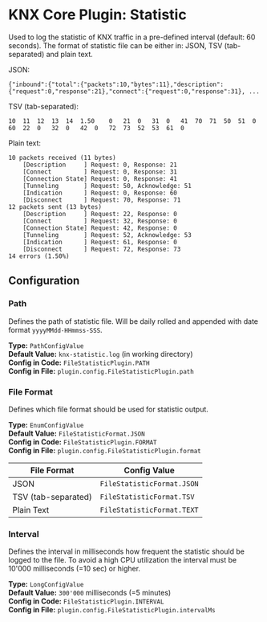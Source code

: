 # KNX Core Plugin: Statistic

Used to log the statistic of KNX traffic in a pre-defined interval (default: 60 seconds).
The format of statistic file can be either in: JSON, TSV (tab-separated) and plain text.

JSON:
```
{"inbound":{"total":{"packets":10,"bytes":11},"description":{"request":0,"response":21},"connect":{"request":0,"response":31}, ... 
```

TSV (tab-separated):
```
10	11	12	13	14	1.50	0	21	0	31	0	41	70	71	50	51	0	60	22	0	32	0	42	0	72	73	52	53	61	0
```

Plain text:
```
10 packets received (11 bytes)
	[Description     ] Request: 0, Response: 21
	[Connect         ] Request: 0, Response: 31
	[Connection State] Request: 0, Response: 41
	[Tunneling       ] Request: 50, Acknowledge: 51
	[Indication      ] Request: 0, Response: 60
	[Disconnect      ] Request: 70, Response: 71
12 packets sent (13 bytes)
	[Description     ] Request: 22, Response: 0
	[Connect         ] Request: 32, Response: 0
	[Connection State] Request: 42, Response: 0
	[Tunneling       ] Request: 52, Acknowledge: 53
	[Indication      ] Request: 61, Response: 0
	[Disconnect      ] Request: 72, Response: 73
14 errors (1.50%)
```

## Configuration

### Path

Defines the path of statistic file. Will be daily rolled and appended with date format `yyyyMMdd-HHmmss-SSS`.

**Type:** `PathConfigValue` \
**Default Value:** `knx-statistic.log` (in working directory) \
**Config in Code:** `FileStatisticPlugin.PATH`  \
**Config in File:** `plugin.config.FileStatisticPlugin.path`

### File Format

Defines which file format should be used for statistic output.

**Type:** `EnumConfigValue` \
**Default Value:** `FileStatisticFormat.JSON` \
**Config in Code:** `FileStatisticPlugin.FORMAT` \
**Config in File:** `plugin.config.FileStatisticPlugin.format`

| File Format | Config Value |
| --- | --- |
| JSON | `FileStatisticFormat.JSON` |
| TSV (tab-separated) | `FileStatisticFormat.TSV` |
| Plain Text | `FileStatisticFormat.TEXT` |

### Interval

Defines the interval in milliseconds how frequent the statistic should be 
logged to the file. To avoid a high CPU utilization the interval must be
10'000 milliseconds (=10 sec) or higher.

**Type:** `LongConfigValue` \
**Default Value:** `300'000` milliseconds (=5 minutes) \
**Config in Code:** `FileStatisticPlugin.INTERVAL` \
**Config in File:** `plugin.config.FileStatisticPlugin.intervalMs`
